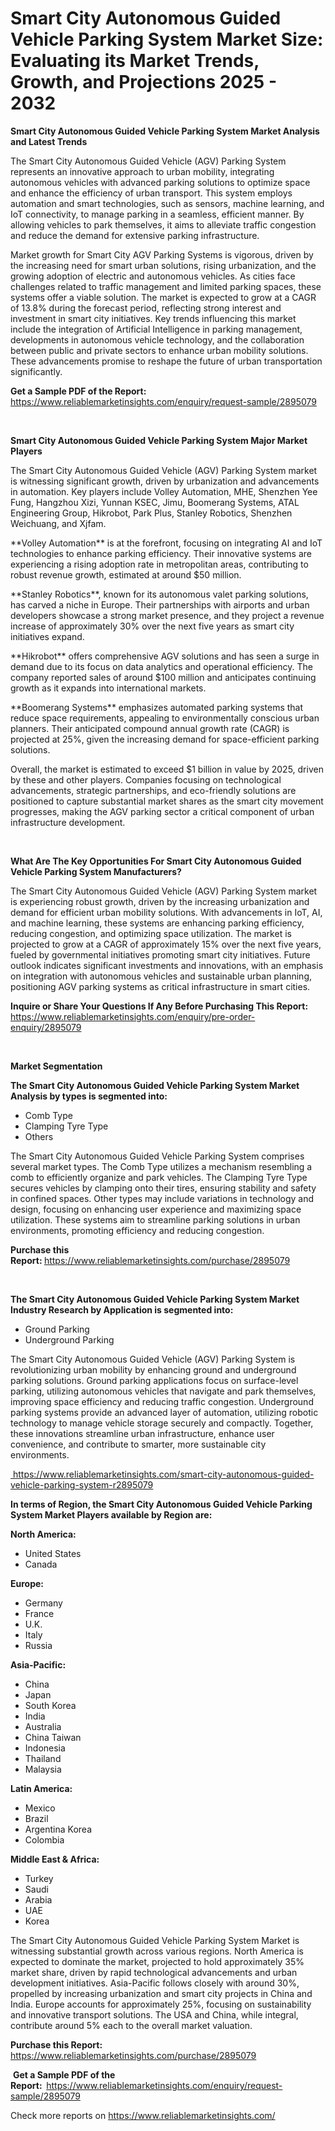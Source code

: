 <p><h1>Smart City Autonomous Guided Vehicle Parking System Market Size: Evaluating its Market Trends, Growth, and Projections 2025 - 2032</h1></p><p><strong>Smart City Autonomous Guided Vehicle Parking System Market Analysis and Latest Trends</strong></p>
<p><p>The Smart City Autonomous Guided Vehicle (AGV) Parking System represents an innovative approach to urban mobility, integrating autonomous vehicles with advanced parking solutions to optimize space and enhance the efficiency of urban transport. This system employs automation and smart technologies, such as sensors, machine learning, and IoT connectivity, to manage parking in a seamless, efficient manner. By allowing vehicles to park themselves, it aims to alleviate traffic congestion and reduce the demand for extensive parking infrastructure.</p><p>Market growth for Smart City AGV Parking Systems is vigorous, driven by the increasing need for smart urban solutions, rising urbanization, and the growing adoption of electric and autonomous vehicles. As cities face challenges related to traffic management and limited parking spaces, these systems offer a viable solution. The market is expected to grow at a CAGR of 13.8% during the forecast period, reflecting strong interest and investment in smart city initiatives. Key trends influencing this market include the integration of Artificial Intelligence in parking management, developments in autonomous vehicle technology, and the collaboration between public and private sectors to enhance urban mobility solutions. These advancements promise to reshape the future of urban transportation significantly.</p></p>
<p><strong>Get a Sample PDF of the Report:&nbsp;</strong> <a href="https://www.reliablemarketinsights.com/enquiry/request-sample/2895079?utm_campaign=3024&utm_medium=2&utm_source=Github&utm_content=ia&utm_term=15032025&utm_id=smart-city-autonomous-guided-vehicle-parking-system">https://www.reliablemarketinsights.com/enquiry/request-sample/2895079</a></p>
<p>&nbsp;</p>
<p><strong>Smart City Autonomous Guided Vehicle Parking System Major Market Players</strong></p>
<p><p>The Smart City Autonomous Guided Vehicle (AGV) Parking System market is witnessing significant growth, driven by urbanization and advancements in automation. Key players include Volley Automation, MHE, Shenzhen Yee Fung, Hangzhou Xizi, Yunnan KSEC, Jimu, Boomerang Systems, ATAL Engineering Group, Hikrobot, Park Plus, Stanley Robotics, Shenzhen Weichuang, and Xjfam.</p><p>**Volley Automation** is at the forefront, focusing on integrating AI and IoT technologies to enhance parking efficiency. Their innovative systems are experiencing a rising adoption rate in metropolitan areas, contributing to robust revenue growth, estimated at around $50 million.</p><p>**Stanley Robotics**, known for its autonomous valet parking solutions, has carved a niche in Europe. Their partnerships with airports and urban developers showcase a strong market presence, and they project a revenue increase of approximately 30% over the next five years as smart city initiatives expand.</p><p>**Hikrobot** offers comprehensive AGV solutions and has seen a surge in demand due to its focus on data analytics and operational efficiency. The company reported sales of around $100 million and anticipates continuing growth as it expands into international markets.</p><p>**Boomerang Systems** emphasizes automated parking systems that reduce space requirements, appealing to environmentally conscious urban planners. Their anticipated compound annual growth rate (CAGR) is projected at 25%, given the increasing demand for space-efficient parking solutions.</p><p>Overall, the market is estimated to exceed $1 billion in value by 2025, driven by these and other players. Companies focusing on technological advancements, strategic partnerships, and eco-friendly solutions are positioned to capture substantial market shares as the smart city movement progresses, making the AGV parking sector a critical component of urban infrastructure development.</p></p>
<p>&nbsp;</p>
<p><strong>What Are The Key Opportunities For Smart City Autonomous Guided Vehicle Parking System Manufacturers?</strong></p>
<p><p>The Smart City Autonomous Guided Vehicle (AGV) Parking System market is experiencing robust growth, driven by the increasing urbanization and demand for efficient urban mobility solutions. With advancements in IoT, AI, and machine learning, these systems are enhancing parking efficiency, reducing congestion, and optimizing space utilization. The market is projected to grow at a CAGR of approximately 15% over the next five years, fueled by governmental initiatives promoting smart city initiatives. Future outlook indicates significant investments and innovations, with an emphasis on integration with autonomous vehicles and sustainable urban planning, positioning AGV parking systems as critical infrastructure in smart cities.</p></p>
<p><strong>Inquire or Share Your Questions If Any Before Purchasing This Report:</strong> <a href="https://www.reliablemarketinsights.com/enquiry/pre-order-enquiry/2895079?utm_campaign=3024&utm_medium=2&utm_source=Github&utm_content=ia&utm_term=15032025&utm_id=smart-city-autonomous-guided-vehicle-parking-system">https://www.reliablemarketinsights.com/enquiry/pre-order-enquiry/2895079</a></p>
<p>&nbsp;</p>
<p><strong>Market Segmentation</strong></p>
<p><strong>The Smart City Autonomous Guided Vehicle Parking System Market Analysis by types is segmented into:</strong></p>
<p><ul><li>Comb Type</li><li>Clamping Tyre Type</li><li>Others</li></ul></p>
<p><p>The Smart City Autonomous Guided Vehicle Parking System comprises several market types. The Comb Type utilizes a mechanism resembling a comb to efficiently organize and park vehicles. The Clamping Tyre Type secures vehicles by clamping onto their tires, ensuring stability and safety in confined spaces. Other types may include variations in technology and design, focusing on enhancing user experience and maximizing space utilization. These systems aim to streamline parking solutions in urban environments, promoting efficiency and reducing congestion.</p></p>
<p><strong>Purchase this Report:&nbsp;</strong><a href="https://www.reliablemarketinsights.com/purchase/2895079?utm_campaign=3024&utm_medium=2&utm_source=Github&utm_content=ia&utm_term=15032025&utm_id=smart-city-autonomous-guided-vehicle-parking-system">https://www.reliablemarketinsights.com/purchase/2895079</a></p>
<p>&nbsp;</p>
<p><strong>The Smart City Autonomous Guided Vehicle Parking System Market Industry Research by Application is segmented into:</strong></p>
<p><ul><li>Ground Parking</li><li>Underground Parking</li></ul></p>
<p><p>The Smart City Autonomous Guided Vehicle (AGV) Parking System is revolutionizing urban mobility by enhancing ground and underground parking solutions. Ground parking applications focus on surface-level parking, utilizing autonomous vehicles that navigate and park themselves, improving space efficiency and reducing traffic congestion. Underground parking systems provide an advanced layer of automation, utilizing robotic technology to manage vehicle storage securely and compactly. Together, these innovations streamline urban infrastructure, enhance user convenience, and contribute to smarter, more sustainable city environments.</p></p>
<p><a href="https://www.reliablemarketinsights.com/smart-city-autonomous-guided-vehicle-parking-system-r2895079?utm_campaign=3024&utm_medium=2&utm_source=Github&utm_content=ia&utm_term=15032025&utm_id=smart-city-autonomous-guided-vehicle-parking-system">&nbsp;https://www.reliablemarketinsights.com/smart-city-autonomous-guided-vehicle-parking-system-r2895079</a></p>
<p><strong>In terms of Region, the Smart City Autonomous Guided Vehicle Parking System Market Players available by Region are:</strong></p>
<p>
    <p> <strong> North America: </strong>
        <ul>
            <li>United States</li>
            <li>Canada</li>
        </ul>
        </p> 
    <p> <strong> Europe: </strong>
        <ul>
            <li>Germany</li>
            <li>France</li>
            <li>U.K.</li>
            <li>Italy</li>
            <li>Russia</li>
        </ul>
        </p> 
    <p> <strong> Asia-Pacific: </strong>
        <ul>
            <li>China</li>
            <li>Japan</li>
            <li>South Korea</li>
            <li>India</li>
            <li>Australia</li>
            <li>China Taiwan</li>
            <li>Indonesia</li>
            <li>Thailand</li>
            <li>Malaysia</li>
        </ul>
        </p> 
    <p> <strong> Latin America: </strong>
        <ul>
            <li>Mexico</li>
            <li>Brazil</li>
            <li>Argentina Korea</li>
            <li>Colombia</li>
        </ul>
        </p> 
    <p> <strong> Middle East & Africa: </strong>
        <ul>
            <li>Turkey</li>
            <li>Saudi</li>
            <li>Arabia</li>
            <li>UAE</li>
            <li>Korea</li>
        </ul>
    </p>
    </p>
<p><p>The Smart City Autonomous Guided Vehicle Parking System Market is witnessing substantial growth across various regions. North America is expected to dominate the market, projected to hold approximately 35% market share, driven by rapid technological advancements and urban development initiatives. Asia-Pacific follows closely with around 30%, propelled by increasing urbanization and smart city projects in China and India. Europe accounts for approximately 25%, focusing on sustainability and innovative transport solutions. The USA and China, while integral, contribute around 5% each to the overall market valuation.</p></p>
<p><strong>Purchase this Report: </strong><a href="https://www.reliablemarketinsights.com/purchase/2895079?utm_campaign=3024&utm_medium=2&utm_source=Github&utm_content=ia&utm_term=15032025&utm_id=smart-city-autonomous-guided-vehicle-parking-system">https://www.reliablemarketinsights.com/purchase/2895079</a></p>
<p>&nbsp;<strong>Get a Sample PDF of the Report:&nbsp;&nbsp;</strong><a href="https://www.reliablemarketinsights.com/enquiry/request-sample/2895079?utm_campaign=3024&utm_medium=2&utm_source=Github&utm_content=ia&utm_term=15032025&utm_id=smart-city-autonomous-guided-vehicle-parking-system">https://www.reliablemarketinsights.com/enquiry/request-sample/2895079</a></p>
<p><strong></strong></p>
<p>Check more reports on <a href="https://www.reliablemarketinsights.com/?utm_campaign=3024&utm_medium=2&utm_source=Github&utm_content=ia&utm_term=15032025&utm_id=smart-city-autonomous-guided-vehicle-parking-system">https://www.reliablemarketinsights.com/</a></p>